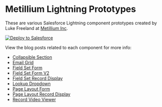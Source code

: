 # Metillium Lightning Prototypes

These are various Salesforce Lightning component prototypes created by Luke Freeland
at <a href="https://metillium.com">Metillium Inc</a>.

<a href="https://githubsfdeploy.herokuapp.com?owner=lfreeland&repo=MetilliumLightningPrototypes">
  <img alt="Deploy to Salesforce"
       src="https://raw.githubusercontent.com/afawcett/githubsfdeploy/master/deploy.png">
</a>

View the blog posts related to each component for more info:

<ul>
    <li><a href="https://metillium.com/2018/04/collapsible-section-page-layout-record-display-lightning-components/">Collapsible Section</a></li>
	<li><a href="https://metillium.com/2017/03/the-lightning-email-grid-component/">Email Grid</a></li>
	<li><a href="https://metillium.com/2017/08/lightning-field-set-form-component/">Field Set Form</a></li>
	<li><a href="https://metillium.com/2018/02/lightning-field-set-form-component-v2/">Field Set Form V2</a></li>
	<li><a href="https://metillium.com/2018/03/lightning-field-set-record-display-component/">Field Set Record Display</a></li>
	<li><a href="https://metillium.com/2017/02/the-lightning-lookup-dropdown-component/">Lookup Dropdown</a></li>
	<li><a href="https://metillium.com/2018/09/page-layout-form-lightning-component-prototype/">Page Layout Form</a></li>
	<li><a href="https://metillium.com/2018/04/collapsible-section-page-layout-record-display-lightning-components/">Page Layout Record Display</a></li>
	<li><a href="https://metillium.com/2018/03/lightning-embedded-video-component/">Record Video Viewer</a></li>
</ul>